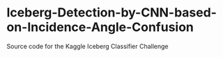 # Iceberg-Detection-by-CNN-based-on-Incidence-Angle-Confusion
Source code for the Kaggle Iceberg Classifier Challenge 

